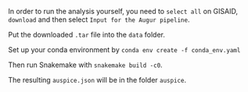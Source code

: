 In order to run the analysis yourself, you need to `select all` on GISAID, `download` and then select `Input for the Augur pipeline`.

Put the downloaded `.tar` file into the `data` folder.

Set up your conda environment by `conda env create -f conda_env.yaml`

Then run Snakemake with `snakemake build -c0`.

The resulting `auspice.json` will be in the folder `auspice`.
